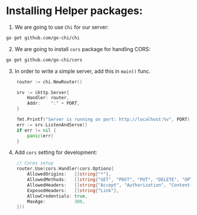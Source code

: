 # Installing Helper packages:

1. We are going to use `Chi` for our server:

```sh
go get github.com/go-chi/chi
```

2. We are going to install `cors` package for handling CORS:

```sh
go get github.com/go-chi/cors
```

3. In order to write a simple server, add this in `main()` func.

```go
    router := chi.NewRouter()

	srv := &http.Server{
		Handler: router,
		Addr:    ":" + PORT,
	}

	fmt.Printf("Server is running on port: http://localhost:%v", PORT)
	err := srv.ListenAndServe()
	if err != nil {
		panic(err)
	}
```

4. Add `cors` setting for development:

```go
	// Cores setup
	router.Use(cors.Handler(cors.Options{
		AllowedOrigins:   []string{"*"},
		AllowedMethods:   []string{"GET", "POST", "PUT", "DELETE", "OPTIONS"},
		AllowedHeaders:   []string{"Accept", "Authorization", "Content-Type", "X-CSRF-Token"},
		ExposedHeaders:   []string{"Link"},
		AllowCredentials: true,
		MaxAge:           300,
	}))
```
